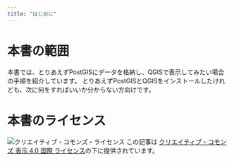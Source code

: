 ```yaml
---
title: "はじめに"
---
```

# 本書の範囲

本書では、とりあえずPostGISにデータを格納し、QGISで表示してみたい場合の手順を紹介しています。
とりあえずPostGISとQGISをインストールしたけれども、次に何をすればいいか分からない方向けです。

# 本書のライセンス
![クリエイティブ・コモンズ・ライセンス](https://i.creativecommons.org/l/by/4.0/88x31.png)
この記事は [クリエイティブ・コモンズ 表示 4.0 国際 ライセンス](http://creativecommons.org/licenses/by/4.0/)の下に提供されています。
